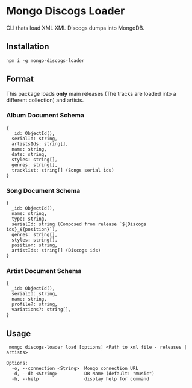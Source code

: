 # Mongo Discogs Loader

CLI thats load XML XML Discogs dumps into MongoDB.


## Installation

```
npm i -g mongo-discogs-loader
```

## Format

This package loads **only** main releases (The tracks are loaded into a different collection) and artists.


### Album Document Schema
```
{
  _id: ObjectId(),  
  serialId: string,
  artistsIds: string[],
  name: string,
  date: string,
  styles: string[],
  genres: string[],
  tracklist: string[] (Songs serial ids)
}
```

### Song Document Schema 

```
{
  _id: ObjectId(),
  name: string,
  type: string,
  serialId: string (Composed from release `${Discogs ids}_${position}`),
  genres: string[],
  styles: string[],
  position: string,
  artistIds: string[] (Discogs ids)
}

```

### Artist Document Schema 

```
{
  _id: ObjectId(),
  serialId: string,
  name: string,
  profile?: string,
  variations?: string[],
}
```

## Usage 

```
 mongo discogs-loader load [options] <Path to xml file - releases | artists>

Options:
  -o, --connection <String>  Mongo connection URL
  -d, --db <String>          DB Name (default: "music")
  -h, --help                 display help for command
```